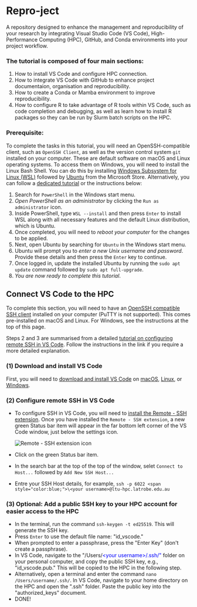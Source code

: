 # Repro-ject

A repository designed to enhance the management and reproducibility of your research by integrating Visual Studio Code (VS Code), High-Performance Computing (HPC), GitHub, and Conda environments into your project workflow.

### The tutorial is composed of four main sections:
1. How to install VS Code and configure HPC connection.
2. How to integrate VS Code with GitHub to enhance project documentaion, organisation and reproducibility.
3. How to create a Conda or Mamba environment to improve reproducibility.
4. How to configure R to take advantage of R tools within VS Code, such as code completion and debugging, as well as learn how to install R packages so they can be run by Slurm batch scripts on the HPC.

### Prerequisite:
To complete the tasks in this tutorial, you will need an OpenSSH-compatible client, such as `OpenSSH Client`, as well as the version control system `git` installed on your computer. These are default software on macOS and Linux operating systems. To access them on Windows, you will need to install the Linux Bash Shell. You can do this by installing [Windows Subsystem for Linux (WSL)](https://apps.microsoft.com/store/detail/windows-subsystem-for-linux/9P9TQF7MRM4R) followed by [Ubuntu](https://apps.microsoft.com/store/detail/ubuntu/9PDXGNCFSCZV) from the Microsoft Store. Alternatively, you can follow a [dedicated tutorial](https://itsfoss.com/install-bash-on-windows/) or the instructions below:

1. Search for `PowerShell` in the Windows start menu.
2. *Open PowerShell as an administrator* by clicking the `Run as administrator` icon.
3. Inside PowerShell, type `WSL --install` and then press `Enter` to install WSL along with all necessary features and the default Linux distribution, which is Ubuntu.
4. Once completed, you will need to *reboot your computer* for the changes to be applied.
5. Next, open Ubuntu by searching for `Ubuntu` in the Windows start menu.
6. Ubuntu will prompt you to *enter a new Unix username and password*. Provide these details and then press the `Enter` key to continue.
7. Once logged in, update the installed Ubuntu by running the `sudo apt update` command followed by `sudo apt full-upgrade`.
8. *You are now ready to complete this tutorial*.

## Connect VS Code to the HPC

To complete this section, you will need to have an [OpenSSH compatible SSH client](https://code.visualstudio.com/docs/remote/troubleshooting#_installing-a-supported-ssh-client) installed on your computer (PuTTY is not supported). This comes pre-installed on macOS and Linux. For Windows, see the instructions at the top of this page.

Steps 2 and 3 are summarised from a detailed [tutorial on configuring remote SSH in VS Code](https://code.visualstudio.com/docs/remote/ssh-tutorial). Follow the instructions in the link if you require a more detailed explanation.

### (1) Download and install VS Code
First, you will need to [download and install VS Code](https://code.visualstudio.com/) on [macOS](https://code.visualstudio.com/docs/setup/mac), [Linux](https://code.visualstudio.com/docs/setup/setup-overview), or [Windows](https://code.visualstudio.com/docs/setup/windows).

### (2) Configure remote SSH in VS Code
- To configure SSH in VS Code, you will need to [install the Remote - SSH extension](vscode:extension/ms-vscode-remote.remote-ssh). Once you have installed the `Remote - SSH extension`, a new green Status bar item will appear in the far bottom left corner of the VS Code window, just below the settings icon.

    ![Remote - SSH extension icon](https://code.visualstudio.com/assets/docs/remote/ssh-tutorial/remote-status-bar.png)

 - Click on the green Status bar item.
 - In the search bar at the top of the top of the window, selet `Connect to Host...` followed by `Add New SSH Host...`
 - Entre your SSH Host details, for example, `ssh -p 6022 <span style="color:blue;">\<your username>@ltu-hpc.latrobe.edu.au`

### (3) Optional: Add a public SSH key to your HPC account for easier access to the HPC

- In the terminal, run the command `ssh-keygen -t ed25519`. This will generate the SSH key.
- Press `Enter` to use the default file name: "id_vscode."
- When prompted to enter a passphrase, press the "Enter Key" (don't create a passphrase).
- In VS Code, navigate to the "/Users/<span style="color:blue;">\<your username>/.ssh/"</span> folder on your personal computer, and copy the public SSH key, e.g., "id_vscode.pub." This will be copied to the HPC in the following step.
- Alternatively, open a terminal and enter the command `nano /Users/username/.ssh/`. In VS Code, navigate to your home directory on the HPC and open the ".ssh" folder. Paste the public key into the "authorized_keys" document.
- DONE!